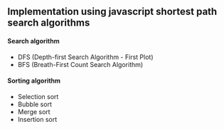 ## Implementation using javascript shortest path search algorithms
#### Search algorithm
* DFS (Depth-first Search Algorithm - First Plot)
* BFS (Breath-First Count Search Algorithm)
#### Sorting algorithm
* Selection sort
* Bubble sort
* Merge sort
* Insertion sort